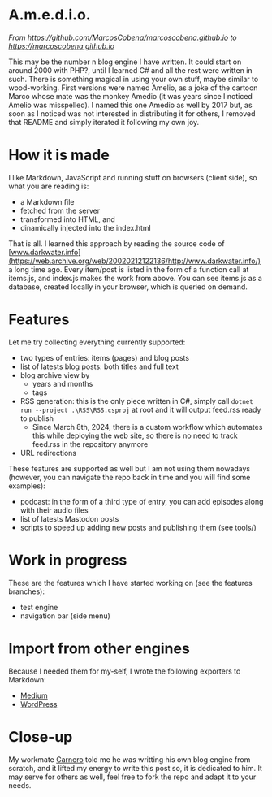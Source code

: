 # A.m.e.d.i.o.

*From <https://github.com/MarcosCobena/marcoscobena.github.io> to <https://marcoscobena.github.io>*

This may be the number n blog engine I have written. It could start on around 2000 with PHP?, until I learned C# and all the rest were written in such. There is something magical in using your own stuff, maybe similar to wood-working. First versions were named Amelio, as a joke of the cartoon Marco whose mate was the monkey Amedio (it was years since I noticed Amelio was misspelled). I named this one Amedio as well by 2017 but, as soon as I noticed was not interested in distributing it for others, I removed that README and simply iterated it following my own joy.

# How it is made

I like Markdown, JavaScript and running stuff on browsers (client side), so what you are reading is:
- a Markdown file
- fetched from the server
- transformed into HTML, and
- dinamically injected into the index.html

That is all. I learned this approach by reading the source code of [www.darkwater.info](https://web.archive.org/web/20020212122136/http://www.darkwater.info/) a long time ago. Every item/post is listed in the form of a function call at items.js, and index.js makes the work from above. You can see items.js as a database, created locally in your browser, which is queried on demand.

# Features

Let me try collecting everything currently supported:
- two types of entries: items (pages) and blog posts
- list of latests blog posts: both titles and full text
- blog archive view by
    - years and months
    - tags
- RSS generation: this is the only piece written in C#, simply call `dotnet run --project .\RSS\RSS.csproj` at root and it will output feed.rss ready to publish
    - Since March 8th, 2024, there is a custom workflow which automates this while deploying the web site, so there is no need to track feed.rss in the repository anymore
- URL redirections

These features are supported as well but I am not using them nowadays (however, you can navigate the repo back in time and you will find some examples):
- podcast: in the form of a third type of entry, you can add episodes along with their audio files
- list of latests Mastodon posts
- scripts to speed up adding new posts and publishing them (see tools/)

# Work in progress

These are the features which I have started working on (see the features branches):
- test engine
- navigation bar (side menu)

# Import from other engines

Because I needed them for my-self, I wrote the following exporters to Markdown:
- [Medium](https://github.com/MarcosCobena/MediumExportToMarkdown)
- [WordPress](https://github.com/MarcosCobena/WordPressExportToMarkdown)

# Close-up

My workmate [Carnero](https://carnero.net) told me he was writting his own blog engine from scratch, and it lifted my energy to write this post so, it is dedicated to him. It may serve for others as well, feel free to fork the repo and adapt it to your needs.
